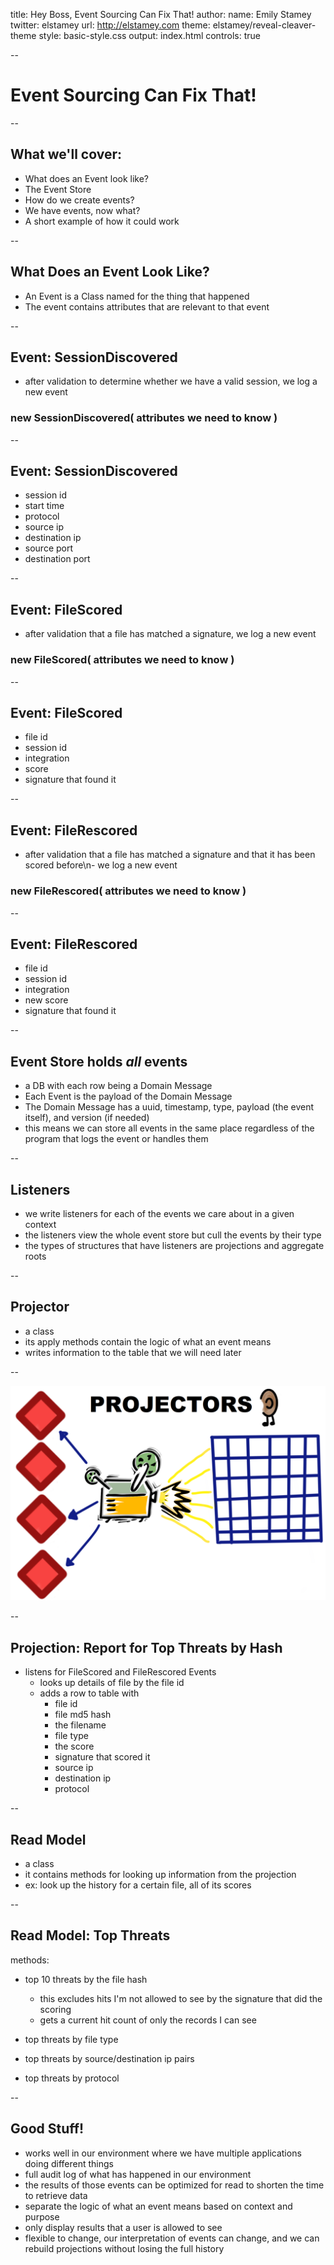title: Hey Boss, Event Sourcing Can Fix That!
author:
  name: Emily Stamey
  twitter: elstamey
  url: http://elstamey.com
theme: elstamey/reveal-cleaver-theme
style: basic-style.css
output: index.html
controls: true

--

# Event Sourcing Can Fix That!


--

## What we'll cover:

- What does an Event look like?
- The Event Store
- How do we create events?
- We have events, now what?
- A short example of how it could work

--

## What Does an Event Look Like?

- An Event is a Class named for the thing that happened
- The event contains attributes that are relevant to that event

--

## Event: SessionDiscovered

- after validation to determine whether we have a valid session, we log a new event

### new SessionDiscovered( attributes we need to know )

--

## Event: SessionDiscovered

- session id
- start time
- protocol
- source ip
- destination ip
- source port
- destination port

--

## Event: FileScored

- after validation that a file has matched a signature, we log a new event

### new FileScored( attributes we need to know )

--

## Event: FileScored

- file id
- session id
- integration
- score
- signature that found it

--

## Event: FileRescored

- after validation that a file has matched a signature and that it has been scored before\n- we log a new event

### new FileRescored( attributes we need to know )

--

## Event: FileRescored

- file id
- session id
- integration
- new score
- signature that found it

--

## Event Store holds *all* events

- a DB with each row being a Domain Message
- Each Event is the payload of the Domain Message
- The Domain Message has a uuid, timestamp, type, payload (the event itself), and version (if needed)
- this means we can store all events in the same place regardless of the program that logs the event or handles them

--

## Listeners

- we write listeners for each of the events we care about in a given context
- the listeners view the whole event store but cull the events by their type
- the types of structures that have listeners are projections and aggregate roots

--

## Projector

- a class
- its apply methods contain the logic of what an event means
- writes information to the table that we will need later

--

![Projecctors](../img/status_change/projector.png)

--

## Projection: Report for Top Threats by Hash

- listens for FileScored and FileRescored Events
  - looks up details of file by the file id
  - adds a row to table with
    - file id
    - file md5 hash
    - the filename
    - file type
    - the score
    - signature that scored it
    - source ip
    - destination ip
    - protocol

--

## Read Model

- a class
- it contains methods for looking up information from the projection
- ex: look up the history for a certain file, all of its scores

--

## Read Model: Top Threats

methods:

- top 10 threats by the file hash
  - this excludes hits I'm not allowed to see by the signature that did the scoring
  - gets a current hit count of only the records I can see

- top threats by file type
- top threats by source/destination ip pairs
- top threats by protocol

--

## Good Stuff!

- works well in our environment where we have multiple applications doing different things
- full audit log of what has happened in our environment
- the results of those events can be optimized for read to shorten the time to retrieve data
- separate the logic of what an event means based on context and purpose
- only display results that a user is allowed to see
- flexible to change, our interpretation of events can change, and we can rebuild projections without losing the full history